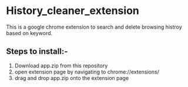 # History_cleaner_extension
This is a google chrome extension to search and delete browsing histroy based on keyword.

Steps to install:-
 -- 
 1) Download app.zip from this repository
 2) open extension page by navigating to chrome://extensions/
 3) drag and drop app.zip onto the extension page
